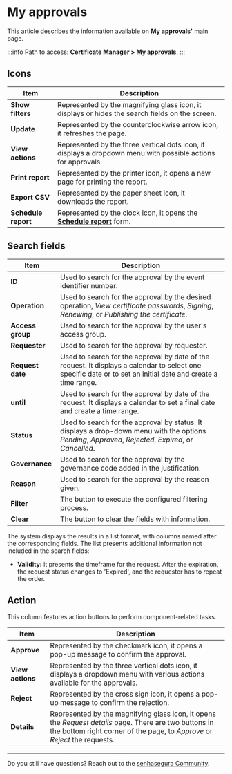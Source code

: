 # My approvals

This article describes the information available on **My approvals'** main page.

 :::info
Path to access: **Certificate Manager > My approvals**.
:::

## Icons
|Item|Description|
|-|-|
|**Show filters**|Represented by the magnifying glass icon, it displays or hides the search fields on the screen.|
|**Update**|Represented by the counterclockwise arrow icon, it refreshes the page.|
|**View actions**|Represented by the three vertical dots icon, it displays a dropdown menu with possible actions for approvals.|
|**Print report**|Represented by the printer icon, it opens a new page for printing the report.|
|**Export CSV**|Represented by the paper sheet icon, it downloads the report.|
|**Schedule report**|Represented by the clock icon, it opens the **[Schedule report](/v3-32/docs/general-information-how-to-issue-download-and-schedule-device-reports)** form.|

## Search fields
|Item|Description|
|-|-|
|**ID**|Used to search for the approval by the event identifier number. |
|**Operation**|Used to search for the approval by the desired operation, *View certificate passwords*, *Signing*, *Renewing*, or *Publishing the certificate*.|
|**Access group**|Used to search for the approval by the user's access group.| 
|**Requester**|Used to search for the approval by requester.|
|**Request date**|Used to search for the approval by date of the request. It displays a calendar to select one specific date or to set an initial date and create a time range.|
|**until**|Used to search for the approval by date of the request. It displays a calendar to set a final date and create a time range.|
|**Status**|Used to search for the approval by status. It displays a drop-down menu with the options *Pending*, *Approved*, *Rejected*, *Expired*, or *Cancelled*.|
|**Governance**|Used to search for the approval by the governance code added in the justification.|
|**Reason**|Used to search for the approval by the reason given.|
|**Filter**|The button to execute the configured filtering process.|
|**Clear**|The button to clear the fields with information.|

The system displays the results in a list format, with columns named after the corresponding fields. The list presents additional information not included in the search fields:

* **Validity:** it presents the timeframe for the request. After the expiration, the request status changes to 'Expired', and the requester has to repeat the order.

## Action
This column features action buttons to perform component-related tasks.

|Item|Description|
|-|-|
|**Approve**|Represented by the checkmark icon, it opens a pop-up message to confirm the approval. |
|**View actions**|Represented by the three vertical dots icon, it displays a dropdown menu with various actions available for the approvals.|
|**Reject**|Represented by the cross sign icon, it opens a pop-up message to confirm the rejection.|
|**Details**|Represented by the magnifying glass icon, it opens the *Request details* page. There are two buttons in the bottom right corner of the page, to *Approve* or *Reject* the requests.|
***
Do you still have questions? Reach out to the [senhasegura Community](https://community.senhasegura.io/).
